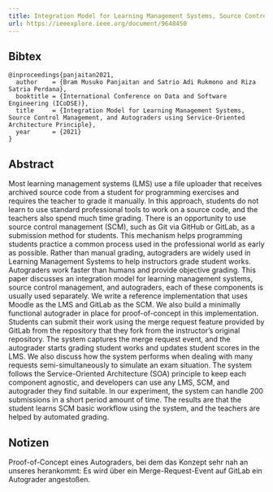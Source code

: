 ```yaml
---
title: Integration Model for Learning Management Systems, Source Control Management, and Autograders using Service-Oriented Architecture Principle
url: https://ieeexplore.ieee.org/document/9648450
---
```


## Bibtex

```
@inproceedings{panjaitan2021,
  author    = {Bram Musuko Panjaitan and Satrio Adi Rukmono and Riza Satria Perdana},
  booktitle = {International Conference on Data and Software Engineering (ICoDSE)},
  title     = {Integration Model for Learning Management Systems, Source Control Management, and Autograders using Service-Oriented Architecture Principle},
  year      = {2021}
}
```

## Abstract

Most learning management systems (LMS) use a file uploader that receives archived source code from a student for programming exercises and requires the teacher to grade it manually. In this approach, students do not learn to use standard professional tools to work on a source code, and the teachers also spend much time grading. There is an opportunity to use source control management (SCM), such as Git via GitHub or GitLab, as a submission method for students. This mechanism helps programming students practice a common process used in the professional world as early as possible. Rather than manual grading, autograders are widely used in Learning Management Systems to help instructors grade student works. Autograders work faster than humans and provide objective grading. This paper discusses an integration model for learning management systems, source control management, and autograders, each of these components is usually used separately. We write a reference implementation that uses Moodle as the LMS and GitLab as the SCM. We also build a minimally functional autograder in place for proof-of-concept in this implementation. Students can submit their work using the merge request feature provided by GitLab from the repository that they fork from the instructor’s original repository. The system captures the merge request event, and the autograder starts grading student works and updates student scores in the LMS. We also discuss how the system performs when dealing with many requests semi-simultaneously to simulate an exam situation. The system follows the Service-Oriented Architecture (SOA) principle to keep each component agnostic, and developers can use any LMS, SCM, and autograder they find suitable. In our experiment, the system can handle 200 submissions in a short period amount of time. The results are that the student learns SCM basic workflow using the system, and the teachers are helped by automated grading.

## Notizen

Proof-of-Concept eines Autograders, bei dem das Konzept sehr nah an unseres herankommt: Es wird über ein Merge-Request-Event auf GitLab ein Autograder angestoßen.
